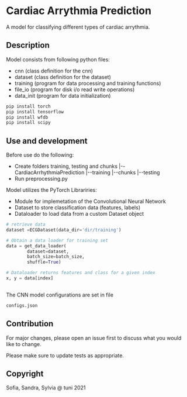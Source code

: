 # Cardiac Arrythmia Prediction

A model for classifying different types of cardiac arrythmia. 

## Description

Model consists from following python files:
- cnn (class definition for the cnn)
- dataset (class definition for the dataset)
- training (program for data processing and training functions)
- file_io (program for disk i/o read write operations)
- data_init (program for data initialization)


```bash
pip install torch
pip install tensorflow
pip install wfdb
pip install scipy
```

## Use and development

Before use do the following:
- Create folders training, testing and chunks
	|--CardiacArrhythmiaPrediction
	   |--training
	      |--chunks
	   |--testing
- Run preprocessing.py

Model utilizes the PyTorch Librariries:

- Module      for implemetation of the Convolutional Neural Network
- Dataset     to store classification data (features, labels)
- Dataloader  to load data from a custom Dataset object

```python
# retrieve data
dataset =ECGDataset(data_dir='dir/training')

# Obtain a data loader for training set
data = get_data_loader(
        dataset=dataset,
        batch_size=batch_size,
        shuffle=True)

# Dataloader returns features and class for a given index
x, y = data[index]
  
```
The CNN model configurations are set in file 
```python
configs.json
```

## Contribution
For major changes, please open an issue first to discuss what you would like to change.

Please make sure to update tests as appropriate.

## Copyright
Sofia, Sandra, Sylvia @ tuni 2021
